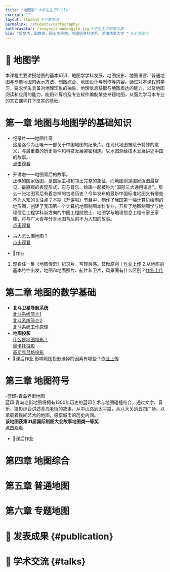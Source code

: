 ```yaml
---
title: "地图学" #学生主页Title
excerpt: ""
layout: student #不要修改
permalink: /students/cartography/
authoravatar: /images/zhoumengjie.jpg #学生主页图像位置
bio: "周梦杰，副教授，硕士生导师，地理信息科学系，湖南师范大学 " #主页简介
---
```



# 📘 地图学 
本课程主要讲授地图的基本知识、地图学学科发展、地图投影、地图语言、普通地图与专题地图的表示方法、制图综合、地图设计与制作等内容。通过对本课程的学习，要求学生具备对地理现象的抽象、地理信息获取与地图表达的能力，以及地图阅读和应用的能力，能用计算机及专业软件编制某些专题地图，从而为学习本专业的其它课程打下坚实的基础。

# 第一章 地图与地图学的基础知识  
- 纪录片——地图传奇<br>
  这是迄今为止唯一一部关于中国地图的纪录片。在现代地图被赋予特殊的意义，与最重要的历史事件和科技发展紧密相连。以地图测绘技术发展讲述中国的故事。<br>[点击观看](https://tv.cctv.com/2016/05/25/VIDAEoF3WfhCxjOh2YoVHGpz160525.shtml)<br>
- 开讲啦——地图背后的故事。<br>
正确的国家版图，是国家主权和领土完整的象征，而地图则是国家版图最常见、最直观的表现形式，它与音乐、绘画一起被称为“国际三大通用语言”。那么一张地图背后有着怎样的古老历史？今年发布的最新中国标准地图又有哪些不为人知的关注点？本期《开讲啦》节目中，制作了我国第一幅计算机绘制的地形图，创建了我国第一个计算机地图制图本科专业，开辟了地图制图学与地理信息工程学科新方向的中国工程院院士、地图学与地理信息工程专家王家耀，将与广大青年分享地图背后的不为人知的故事。<br>
  [点击观看](https://tv.cctv.cn/2023/11/25/VIDENW7koPGcFm0hCBT2B3nX231125.shtml)<br>
- 古人怎么画地图？<br>[点击观看](https://pan.hunnu.edu.cn/f/185884c9aee448248c9b/)
  
- 📝作业<br>
1. 观看任一集《地图传奇》纪录片，写观后感。鼓励原创！[作业上传](https://pan.hunnu.edu.cn/u/d/0a54472776494791a734/)
2.从地图的基本特性出发，地图和地面照片、航片和卫片，风景画有什么区别？[作业上传](https://pan.hunnu.edu.cn/u/d/0a54472776494791a734/)

# 第二章 地图的数学基础
- **北斗卫星导航系统**<br>
[北斗系统简介1](https://pan.hunnu.edu.cn/f/79aa93e26f574a959956/) <br>
[北斗系统简介2](https://pan.hunnu.edu.cn/f/735269857cf641179584/)<br>
[北斗系统工作原理](https://pan.hunnu.edu.cn/f/0a9b10ddd9e74f43ab0e/) <br>
- **地图投影**<br>
[什么是地图投影？](https://pan.hunnu.edu.cn/f/e351e6698d03492cbcf9/) <br>
[墨卡托投影](https://pan.hunnu.edu.cn/f/3bee9b3753ac4c8683de/)<br>
[高斯克吕格投影](https://pan.hunnu.edu.cn/f/aa63962f82714a9aab00/)
- 📝课后作业
影响地图投影选择的因素有哪些？[作业上传](https://pan.hunnu.edu.cn/u/d/0a54472776494791a734/)

# 第三章 地图符号
-蓝印-青岛老街地图<br>
蓝印·青岛老街地图将拥有1300年历史的蓝印艺术与地图碰撞结合，通过文字、音乐、摄影综合讲述青岛老街的故事，从中山路到太平路，从八大关到五四广场，以承载着民间艺术的地图，感悟城市的历史内涵。<br>
**该地图获第31届国际制图大会故事地图类一等奖**<br>
[点击观看](https://pan.hunnu.edu.cn/f/4d99a2b523f140468c4d/)
- 📝课后作业
  
# 第四章 地图综合

# 第五章 普通地图

# 第六章 专题地图


# 🚩 发表成果 {#publication} 



# 💬 学术交流 {#talks} 

